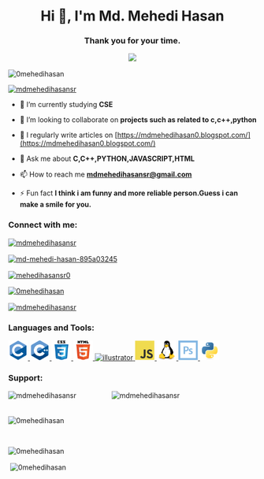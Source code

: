 <h1 align="center">Hi 👋, I'm Md. Mehedi Hasan</h1>

<h3 align="center">Thank you for your time.</h3>

<div id="header" align="center">
  <img src="https://media.giphy.com/media/M9gbBd9nbDrOTu1Mqx/giphy.gif" width="100"/>
</div>
<p align="left"> <img src="https://komarev.com/ghpvc/?username=0mehedihasan&label=Profile%20views&color=0e75b6&style=flat" alt="0mehedihasan" /> </p>

<p align="left"> <a href="https://twitter.com/mdmehedihasansr" target="blank"><img src="https://img.shields.io/twitter/follow/mdmehedihasansr?logo=twitter&style=for-the-badge" alt="mdmehedihasansr" /></a> </p>

- 🌱 I’m currently studying **CSE**

- 👯 I’m looking to collaborate on **projects such as related to c,c++,python**

- 📝 I regularly write articles on [https://mdmehedihasan0.blogspot.com/](https://mdmehedihasan0.blogspot.com/)

- 💬 Ask me about **C,C++,PYTHON,JAVASCRIPT,HTML**

- 📫 How to reach me **mdmehedihasansr@gmail.com**

- ⚡ Fun fact **I think i am funny and more reliable person.Guess i can make a smile for you.**

<h3 align="left">Connect with me:</h3>

<p align="left">

<a href="https://twitter.com/mdmehedihasansr" target="blank"><img align="center" src="https://raw.githubusercontent.com/rahuldkjain/github-profile-readme-generator/master/src/images/icons/Social/twitter.svg" alt="mdmehedihasansr" height="30" width="40" /></a>

<a href="https://linkedin.com/in/md-mehedi-hasan-895a03245" target="blank"><img align="center" src="https://raw.githubusercontent.com/rahuldkjain/github-profile-readme-generator/master/src/images/icons/Social/linked-in-alt.svg" alt="md-mehedi-hasan-895a03245" height="30" width="40" /></a>

<a href="https://fb.com/mehedihasansr0" target="blank"><img align="center" src="https://raw.githubusercontent.com/rahuldkjain/github-profile-readme-generator/master/src/images/icons/Social/facebook.svg" alt="mehedihasansr0" height="30" width="40" /></a>

<a href="https://instagram.com/0mehedihasan" target="blank"><img align="center" src="https://raw.githubusercontent.com/rahuldkjain/github-profile-readme-generator/master/src/images/icons/Social/instagram.svg" alt="0mehedihasan" height="30" width="40" /></a>

<a href="https://codeforces.com/profile/mdmehedihasansr" target="blank"><img align="center" src="https://raw.githubusercontent.com/rahuldkjain/github-profile-readme-generator/master/src/images/icons/Social/codeforces.svg" alt="mdmehedihasansr" height="30" width="40" /></a>

</p>

<h3 align="left">Languages and Tools:</h3>

<p align="left"> <a href="https://www.cprogramming.com/" target="_blank" rel="noreferrer"> <img src="https://raw.githubusercontent.com/devicons/devicon/master/icons/c/c-original.svg" alt="c" width="40" height="40"/> </a> <a href="https://www.w3schools.com/cpp/" target="_blank" rel="noreferrer"> <img src="https://raw.githubusercontent.com/devicons/devicon/master/icons/cplusplus/cplusplus-original.svg" alt="cplusplus" width="40" height="40"/> </a> <a href="https://www.w3schools.com/css/" target="_blank" rel="noreferrer"> <img src="https://raw.githubusercontent.com/devicons/devicon/master/icons/css3/css3-original-wordmark.svg" alt="css3" width="40" height="40"/> </a> <a href="https://www.w3.org/html/" target="_blank" rel="noreferrer"> <img src="https://raw.githubusercontent.com/devicons/devicon/master/icons/html5/html5-original-wordmark.svg" alt="html5" width="40" height="40"/> </a> <a href="https://www.adobe.com/in/products/illustrator.html" target="_blank" rel="noreferrer"> <img src="https://www.vectorlogo.zone/logos/adobe_illustrator/adobe_illustrator-icon.svg" alt="illustrator" width="40" height="40"/> </a> <a href="https://developer.mozilla.org/en-US/docs/Web/JavaScript" target="_blank" rel="noreferrer"> <img src="https://raw.githubusercontent.com/devicons/devicon/master/icons/javascript/javascript-original.svg" alt="javascript" width="40" height="40"/> </a> <a href="https://www.linux.org/" target="_blank" rel="noreferrer"> <img src="https://raw.githubusercontent.com/devicons/devicon/master/icons/linux/linux-original.svg" alt="linux" width="40" height="40"/> </a> <a href="https://www.photoshop.com/en" target="_blank" rel="noreferrer"> <img src="https://raw.githubusercontent.com/devicons/devicon/master/icons/photoshop/photoshop-line.svg" alt="photoshop" width="40" height="40"/> </a> <a href="https://www.python.org" target="_blank" rel="noreferrer"> <img src="https://raw.githubusercontent.com/devicons/devicon/master/icons/python/python-original.svg" alt="python" width="40" height="40"/> </a> </p>

<h3 align="left">Support:</h3>

<p><a href="https://www.buymeacoffee.com/mdmehedihasansr"> <img align="left" src="https://cdn.buymeacoffee.com/buttons/v2/default-yellow.png" height="50" width="210" alt="mdmehedihasansr" /></a><a href="https://ko-fi.com/mdmehedihasansr"> <img align="left" src="https://cdn.ko-fi.com/cdn/kofi3.png?v=3" height="50" width="210" alt="mdmehedihasansr" /></a></p><br><br>

<p><img align="center" height="400" width="400"src="https://github-readme-stats.vercel.app/api/top-langs?username=0mehedihasan&show_icons=true&locale=en&layout=compact" alt="0mehedihasan" /></p>
<br>

<p>&nbsp;<img src="https://github-readme-stats.vercel.app/api?username=0mehedihasan&show_icons=true&locale=en" alt="0mehedihasan"
style="float: left"></p>

<p>&nbsp;<img align="center" src="https://github-readme-stats.vercel.app/api?username=0mehedihasan&show_icons=true&locale=en" alt="0mehedihasan" /></p>


